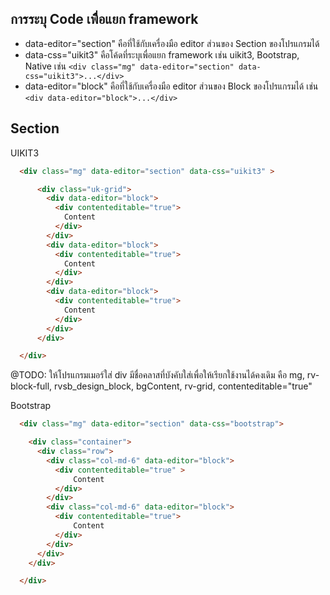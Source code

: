 ## การระบุ Code เพื่ือแยก framework

- data-editor="section" คือที่ใช้กับเครื่องมือ editor ส่วนของ Section ของโปรแกรมได้
- data-css="uikit3" คือโค้ดที่ระบุเพื่อแยก framework เช่น uikit3, Bootstrap, Native เช่น `<div class="mg" data-editor="section" data-css="uikit3">...</div>`
- data-editor="block" คือที่ใช้กับเครื่องมือ editor ส่วนของ Block ของโปรแกรมได้ เช่น `<div data-editor="block">...</div>`
  
## Section 

UIKIT3

```html
  <div class="mg" data-editor="section" data-css="uikit3" >

      <div class="uk-grid">
        <div data-editor="block">  
          <div contenteditable="true">
            Content
          </div>
        </div>
        <div data-editor="block">  
          <div contenteditable="true">
            Content
          </div>
        </div>
        <div data-editor="block">  
          <div contenteditable="true">
            Content
          </div>
        </div>
      </div>

  </div>

```
@TODO: ให้โปรแกรมเมอร์ใส่ div มีชื่อคลาสที่บังคับใส่เพื่อให้เรียกใช้งานได้คงเดิม คือ mg, rv-block-full, rvsb_design_block, bgContent, rv-grid, contenteditable="true"

  Bootstrap

```html
  <div class="mg" data-editor="section" data-css="bootstrap">

    <div class="container">
      <div class="row">
        <div class="col-md-6" data-editor="block">
          <div contenteditable="true" >
              Content
          </div>
        </div>
        <div class="col-md-6" data-editor="block">
          <div contenteditable="true">
              Content
          </div>
        </div>
      </div>      
    </div>

  </div>
```